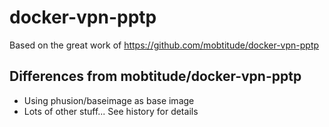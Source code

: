 # docker-vpn-pptp

Based on the great work of https://github.com/mobtitude/docker-vpn-pptp

## Differences from mobtitude/docker-vpn-pptp

- Using phusion/baseimage as base image
- Lots of other stuff... See history for details

